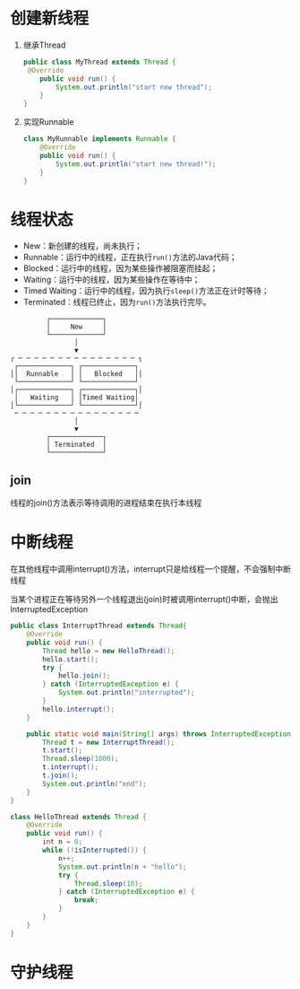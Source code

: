# 创建新线程

1. 继承Thread

   ```java
   public class MyThread extends Thread {
   	@Override
       public void run() {
           System.out.println("start new thread");
       }
   }
   ```

2. 实现Runnable

   ```java
   class MyRunnable implements Runnable {
       @Override
       public void run() {
           System.out.println("start new thread!");
       }
   }
   ```

   

# 线程状态

- New：新创建的线程，尚未执行；
- Runnable：运行中的线程，正在执行`run()`方法的Java代码；
- Blocked：运行中的线程，因为某些操作被阻塞而挂起；
- Waiting：运行中的线程，因为某些操作在等待中；
- Timed Waiting：运行中的线程，因为执行`sleep()`方法正在计时等待；
- Terminated：线程已终止，因为`run()`方法执行完毕。

```ascii
         ┌─────────────┐
         │     New     │
         └─────────────┘
                │
                ▼
┌ ─ ─ ─ ─ ─ ─ ─ ─ ─ ─ ─ ─ ─ ─ ─ ┐
 ┌─────────────┐ ┌─────────────┐
││  Runnable   │ │   Blocked   ││
 └─────────────┘ └─────────────┘
│┌─────────────┐ ┌─────────────┐│
 │   Waiting   │ │Timed Waiting│
│└─────────────┘ └─────────────┘│
 ─ ─ ─ ─ ─ ─ ─ ─ ─ ─ ─ ─ ─ ─ ─ ─
                │
                ▼
         ┌─────────────┐
         │ Terminated  │
         └─────────────┘
```



## join

线程的join()方法表示等待调用的进程结束在执行本线程

# 中断线程

在其他线程中调用interrupt()方法，interrupt只是给线程一个提醒，不会强制中断线程

当某个进程正在等待另外一个线程退出(join)时被调用interrupt()中断，会抛出InterruptedException

```java
public class InterruptThread extends Thread{
    @Override
    public void run() {
        Thread hello = new HelloThread();
        hello.start();
        try {
            hello.join();
        } catch (InterruptedException e) {
            System.out.println("interrupted");
        }
        hello.interrupt();
    }

    public static void main(String[] args) throws InterruptedException {
        Thread t = new InterruptThread();
        t.start();
        Thread.sleep(1000);
        t.interrupt();
        t.join();
        System.out.println("end");
    }
}

class HelloThread extends Thread {
    @Override
    public void run() {
        int n = 0;
        while (!isInterrupted()) {
            n++;
            System.out.println(n + "hello");
            try {
                Thread.sleep(10);
            } catch (InterruptedException e) {
                break;
            }
        }
    }
}
```

# 守护线程

